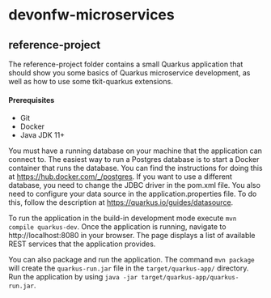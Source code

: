 # devonfw-microservices

## reference-project
The reference-project folder contains a small Quarkus application that should show you some basics of Quarkus microservice development, as well as how to use some tkit-quarkus extensions.

#### Prerequisites
* Git
* Docker
* Java JDK 11+

You must have a running database on your machine that the application can connect to. The easiest way to run a Postgres database is to start a Docker container that runs the database. You can find the instructions for doing this at https://hub.docker.com/_/postgres. If you want to use a different database, you need to change the JDBC driver in the pom.xml file.
You also need to configure your data source in the application.properties file. To do this, follow the description at https://quarkus.io/guides/datasource.

To run the application in the build-in development mode execute `mvn compile quarkus-dev`.
Once the application is running, navigate to http://localhost:8080 in your browser. The page displays a list of available REST services that the application provides.

You can also package and run the application. The command `mvn package` will create the `quarkus-run.jar` file in the `target/quarkus-app/` directory. Run the application by using `java -jar target/quarkus-app/quarkus-run.jar`.
